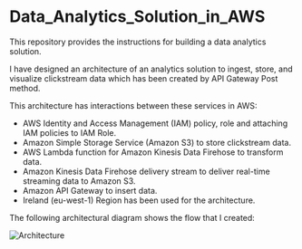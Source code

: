 # Data_Analytics_Solution_in_AWS
This repository provides the instructions for building a data analytics solution.

I have designed an architecture of an analytics solution to ingest, store, and visualize clickstream data which has been created by API Gateway Post method. 



This architecture has interactions between these services in AWS:
- AWS Identity and Access Management (IAM) policy, role and attaching IAM policies to IAM Role.
- Amazon Simple Storage Service (Amazon S3) to store clickstream data.
- AWS Lambda function for Amazon Kinesis Data Firehose to transform data.
- Amazon Kinesis Data Firehose delivery stream to deliver real-time streaming data to Amazon S3.
- Amazon API Gateway to insert data.
- Ireland (eu-west-1) Region has been used for the architecture.

The following architectural diagram shows the flow that I created:

![Architecture](https://github.com/hameddavoudabadi/Data_Analytics_Solution_in_AWS/png/architecture.png "Architecture")
